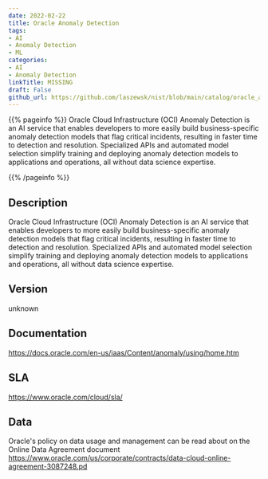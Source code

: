 ```yaml
---
date: 2022-02-22
title: Oracle Anomaly Detection
tags: 
- AI
- Anomaly Detection
- ML
categories: 
- AI
- Anomaly Detection
linkTitle: MISSING
draft: False         
github_url: https://github.com/laszewsk/nist/blob/main/catalog/oracle_ai_services/oracle_anomaly.yaml
---
```


{{% pageinfo %}}
Oracle Cloud Infrastructure (OCI) Anomaly Detection is an AI service
that enables developers to more easily build business-specific
anomaly detection models that flag critical incidents, resulting in
faster time to detection and resolution.  Specialized APIs and
automated model selection simplify training and deploying anomaly
detection models to applications and operations, all without data
science expertise.

{{% /pageinfo %}}

## Description

Oracle Cloud Infrastructure (OCI) Anomaly Detection is an AI service
that enables developers to more easily build business-specific
anomaly detection models that flag critical incidents, resulting in
faster time to detection and resolution.  Specialized APIs and
automated model selection simplify training and deploying anomaly
detection models to applications and operations, all without data
science expertise.


## Version

unknown

## Documentation

https://docs.oracle.com/en-us/iaas/Content/anomaly/using/home.htm

## SLA

https://www.oracle.com/cloud/sla/

## Data

Oracle's policy on data usage and management can be read about on the Online Data Agreement document https://www.oracle.com/us/corporate/contracts/data-cloud-online-agreement-3087248.pd
